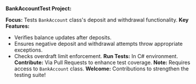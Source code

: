  **BankAccountTest Project:**

**Focus:** Tests `BankAccount` class's deposit and withdrawal functionality.
**Key Features:**
- Verifies balance updates after deposits.
- Ensures negative deposit and withdrawal attempts throw appropriate exceptions.
- Checks overdraft limit enforcement.
**Run Tests:** In C# environment.
**Contribute:** Via Pull Requests to enhance test coverage.
**Note:** Requires access to `BankAccount` class.
**Welcome:** Contributions to strengthen the testing suite!
